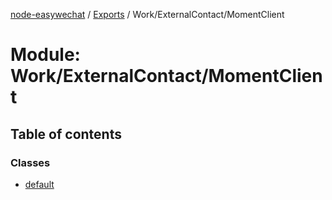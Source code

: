 [node-easywechat](../README.md) / [Exports](../modules.md) / Work/ExternalContact/MomentClient

# Module: Work/ExternalContact/MomentClient

## Table of contents

### Classes

- [default](../classes/Work_ExternalContact_MomentClient.default.md)
